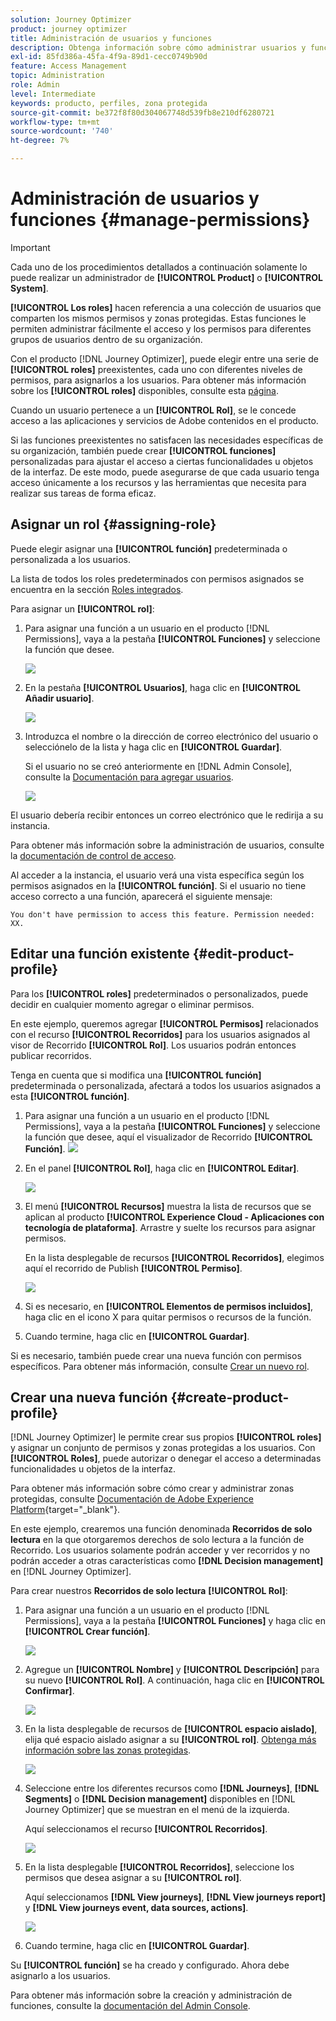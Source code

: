 ```yaml
---
solution: Journey Optimizer
product: journey optimizer
title: Administración de usuarios y funciones
description: Obtenga información sobre cómo administrar usuarios y funciones
exl-id: 85fd386a-45fa-4f9a-89d1-cecc0749b90d
feature: Access Management
topic: Administration
role: Admin
level: Intermediate
keywords: producto, perfiles, zona protegida
source-git-commit: be372f8f80d304067748d539fb8e210df6280721
workflow-type: tm+mt
source-wordcount: '740'
ht-degree: 7%

---
```


# Administración de usuarios y funciones {#manage-permissions}

>[!IMPORTANT]
>
> Cada uno de los procedimientos detallados a continuación solamente lo puede realizar un administrador de **[!UICONTROL Product]** o **[!UICONTROL System]**.

**[!UICONTROL Los roles]** hacen referencia a una colección de usuarios que comparten los mismos permisos y zonas protegidas. Estas funciones le permiten administrar fácilmente el acceso y los permisos para diferentes grupos de usuarios dentro de su organización.

Con el producto [!DNL Journey Optimizer], puede elegir entre una serie de **[!UICONTROL roles]** preexistentes, cada uno con diferentes niveles de permisos, para asignarlos a los usuarios. Para obtener más información sobre los **[!UICONTROL roles]** disponibles, consulte esta [página](ootb-product-profiles.md).

Cuando un usuario pertenece a un **[!UICONTROL Rol]**, se le concede acceso a las aplicaciones y servicios de Adobe contenidos en el producto.

Si las funciones preexistentes no satisfacen las necesidades específicas de su organización, también puede crear **[!UICONTROL funciones]** personalizadas para ajustar el acceso a ciertas funcionalidades u objetos de la interfaz. De este modo, puede asegurarse de que cada usuario tenga acceso únicamente a los recursos y las herramientas que necesita para realizar sus tareas de forma eficaz.

## Asignar un rol {#assigning-role}

Puede elegir asignar una **[!UICONTROL función]** predeterminada o personalizada a los usuarios.

La lista de todos los roles predeterminados con permisos asignados se encuentra en la sección [Roles integrados](ootb-product-profiles.md).

Para asignar un **[!UICONTROL rol]**:

1. Para asignar una función a un usuario en el producto [!DNL Permissions], vaya a la pestaña **[!UICONTROL Funciones]** y seleccione la función que desee.

   ![](assets/do-not-localize/access_control_2.png)

1. En la pestaña **[!UICONTROL Usuarios]**, haga clic en **[!UICONTROL Añadir usuario]**.

   ![](assets/do-not-localize/access_control_3.png)

1. Introduzca el nombre o la dirección de correo electrónico del usuario o selecciónelo de la lista y haga clic en **[!UICONTROL Guardar]**.

   Si el usuario no se creó anteriormente en [!DNL Admin Console], consulte la [Documentación para agregar usuarios](https://experienceleague.adobe.com/docs/experience-platform/access-control/ui/users.html).

   ![](assets/do-not-localize/access_control_4.png)

El usuario debería recibir entonces un correo electrónico que le redirija a su instancia.

Para obtener más información sobre la administración de usuarios, consulte la [documentación de control de acceso](https://experienceleague.adobe.com/docs/experience-platform/access-control/home.html?lang=es).

Al acceder a la instancia, el usuario verá una vista específica según los permisos asignados en la **[!UICONTROL función]**. Si el usuario no tiene acceso correcto a una función, aparecerá el siguiente mensaje:

`You don't have permission to access this feature. Permission needed: XX.`

## Editar una función existente {#edit-product-profile}

Para los **[!UICONTROL roles]** predeterminados o personalizados, puede decidir en cualquier momento agregar o eliminar permisos.

En este ejemplo, queremos agregar **[!UICONTROL Permisos]** relacionados con el recurso **[!UICONTROL Recorridos]** para los usuarios asignados al visor de Recorrido **[!UICONTROL Rol]**. Los usuarios podrán entonces publicar recorridos.

Tenga en cuenta que si modifica una **[!UICONTROL función]** predeterminada o personalizada, afectará a todos los usuarios asignados a esta **[!UICONTROL función]**.

1. Para asignar una función a un usuario en el producto [!DNL Permissions], vaya a la pestaña **[!UICONTROL Funciones]** y seleccione la función que desee, aquí el visualizador de Recorrido **[!UICONTROL Función]**.
   ![](assets/do-not-localize/access_control_5.png)

1. En el panel **[!UICONTROL Rol]**, haga clic en **[!UICONTROL Editar]**.

   ![](assets/do-not-localize/access_control_6.png)

1. El menú **[!UICONTROL Recursos]** muestra la lista de recursos que se aplican al producto **[!UICONTROL Experience Cloud - Aplicaciones con tecnología de plataforma]**. Arrastre y suelte los recursos para asignar permisos.

   En la lista desplegable de recursos **[!UICONTROL Recorridos]**, elegimos aquí el recorrido de Publish **[!UICONTROL Permiso]**.

   ![](assets/do-not-localize/access_control_14.png)

1. Si es necesario, en **[!UICONTROL Elementos de permisos incluidos]**, haga clic en el icono X para quitar permisos o recursos de la función.

1. Cuando termine, haga clic en **[!UICONTROL Guardar]**.

Si es necesario, también puede crear una nueva función con permisos específicos. Para obtener más información, consulte [Crear un nuevo rol](#create-product-profile).

## Crear una nueva función {#create-product-profile}

[!DNL Journey Optimizer] le permite crear sus propios **[!UICONTROL roles]** y asignar un conjunto de permisos y zonas protegidas a los usuarios. Con **[!UICONTROL Roles]**, puede autorizar o denegar el acceso a determinadas funcionalidades u objetos de la interfaz.

Para obtener más información sobre cómo crear y administrar zonas protegidas, consulte [Documentación de Adobe Experience Platform](https://experienceleague.adobe.com/docs/experience-platform/sandbox/ui/user-guide.html?lang=es){target="_blank"}.

En este ejemplo, crearemos una función denominada **Recorridos de solo lectura** en la que otorgaremos derechos de solo lectura a la función de Recorrido. Los usuarios solamente podrán acceder y ver recorridos y no podrán acceder a otras características como **[!DNL  Decision management]** en [!DNL Journey Optimizer].

Para crear nuestros **Recorridos de solo lectura** **[!UICONTROL Rol]**:

1. Para asignar una función a un usuario en el producto [!DNL Permissions], vaya a la pestaña **[!UICONTROL Funciones]** y haga clic en **[!UICONTROL Crear función]**.

   ![](assets/do-not-localize/access_control_9.png)

1. Agregue un **[!UICONTROL Nombre]** y **[!UICONTROL Descripción]** para su nuevo **[!UICONTROL Rol]**. A continuación, haga clic en **[!UICONTROL Confirmar]**.

   ![](assets/do-not-localize/access_control_10.png)

1. En la lista desplegable de recursos de **[!UICONTROL espacio aislado]**, elija qué espacio aislado asignar a su **[!UICONTROL rol]**. [Obtenga más información sobre las zonas protegidas](sandboxes.md).

   ![](assets/do-not-localize/access_control_13.png)

1. Seleccione entre los diferentes recursos como **[!DNL Journeys]**, **[!DNL Segments]** o **[!DNL Decision management]** disponibles en [!DNL Journey Optimizer] que se muestran en el menú de la izquierda.

   Aquí seleccionamos el recurso **[!UICONTROL Recorridos]**.

   ![](assets/do-not-localize/access_control_11.png)

1. En la lista desplegable **[!UICONTROL Recorridos]**, seleccione los permisos que desea asignar a su **[!UICONTROL rol]**.

   Aquí seleccionamos **[!DNL View journeys]**, **[!DNL View journeys report]** y **[!DNL View journeys event, data sources, actions]**.

   ![](assets/do-not-localize/access_control_12.png)

1. Cuando termine, haga clic en **[!UICONTROL Guardar]**.

Su **[!UICONTROL función]** se ha creado y configurado. Ahora debe asignarlo a los usuarios.

Para obtener más información sobre la creación y administración de funciones, consulte la [documentación del Admin Console](https://experienceleague.adobe.com/docs/experience-platform/access-control/abac/permissions-ui/roles.html?lang=es).
